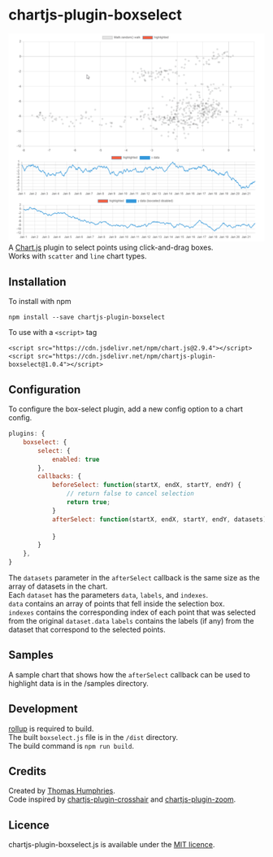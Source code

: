 # chartjs-plugin-boxselect

![](./docs/demo.gif)
A [Chart.js](https://www.chartjs.org) plugin to select points using click-and-drag boxes.  
Works with `scatter` and `line` chart types.

## Installation
To install with npm
```
npm install --save chartjs-plugin-boxselect
```
To use with a `<script>` tag
```
<script src="https://cdn.jsdelivr.net/npm/chart.js@2.9.4"></script>
<script src="https://cdn.jsdelivr.net/npm/chartjs-plugin-boxselect@1.0.4"></script>
```

## Configuration
To configure the box-select plugin, add a new config option to a chart config.
```javascript
plugins: {
    boxselect: {
        select: {
            enabled: true
        },
        callbacks: {
            beforeSelect: function(startX, endX, startY, endY) {
                // return false to cancel selection
                return true;
            }
            afterSelect: function(startX, endX, startY, endY, datasets) {

            }
        }
    },
}
```
The `datasets` parameter in the `afterSelect` callback is the same size as the array of datasets in the chart.   
Each ```dataset``` has the parameters `data`, `labels`, and `indexes`.  
`data` contains an array of points that fell inside the selection box.  
`indexes` contains the corresponding index of each point that was selected from the original `dataset.data`
`labels` contains the labels (if any) from the dataset that correspond to the selected points.  

## Samples
A sample chart that shows how the `afterSelect` callback can be used to highlight data is in the /samples directory.



## Development
[rollup](https://rollupjs.org/) is required to build.  
The built `boxselect.js` file is in the `/dist` directory.  
The build command is `npm run build`.

## Credits
Created by [Thomas Humphries](https://github.com/TomHumphries).  
Code inspired by [chartjs-plugin-crosshair](https://github.com/AbelHeinsbroek/chartjs-plugin-crosshair) and [chartjs-plugin-zoom](https://github.com/chartjs/chartjs-plugin-zoom).

## Licence
chartjs-plugin-boxselect.js is available under the [MIT licence](https://opensource.org/licenses/MIT).

